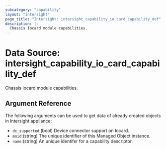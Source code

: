 ```yaml
---
subcategory: "capability"
layout: "intersight"
page_title: "Intersight: intersight_capability_io_card_capability_def"
description: |-
  Chassis Iocard module capabilities.
---
```


# Data Source: intersight_capability_io_card_capability_def
Chassis Iocard module capabilities.
## Argument Reference
The following arguments can be used to get data of already created objects in Intersight appliance:
* `dc_supported`:(bool) Device connector support on Iocard. 
* `moid`:(string) The unique identifier of this Managed Object instance. 
* `name`:(string) An unique identifer for a capability descriptor. 
